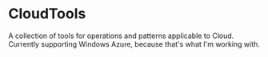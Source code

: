 # CloudTools
A collection of tools for operations and patterns applicable to Cloud. Currently supporting Windows Azure, because that's what I'm working with.
